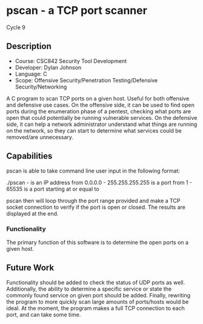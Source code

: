 # pscan - a TCP port scanner
Cycle 9

## Description
- Course: CSC842 Security Tool Development
- Developer: Dylan Johnson
- Language: C
- Scope: Offensive Security/Penetration Testing/Defensive Security/Networking

A C program to scan TCP ports on a given host. Useful for both offensive and defensive use cases. On the offensive side, it can be used to find open ports during the enumeration phase of a pentest, checking what ports are open that could potentially be running vulnerable services. On the defensive side, it can help a network administrator understand what things are running on the network, so they can start to determine what services could be removed/are unnecessary.

## Capabilities
pscan is able to take command line user input in the following format:

./pscan <host> <startPort> - <endPort>
  <host> is an IP address from 0.0.0.0 - 255.255.255.255
  <startPort> is a port from 1 - 65535
  <endPort> is a port starting at or equal to <startPort>
    
pscan then will loop through the port range provided and make a TCP socket connection to verify if the port is open or closed. The results are displayed at the end.

### Functionality
The primary function of this software is to determine the open ports on a given host.

## Future Work
Functionality should be added to check the status of UDP ports as well. Additionally, the ability to determine a specific service or state the commonly found service on given port should be added. Finally, rewriting the program to more quickly scan large amounts of ports/hosts would be ideal. At the moment, the program makes a full TCP connection to each port, and can take some time.

